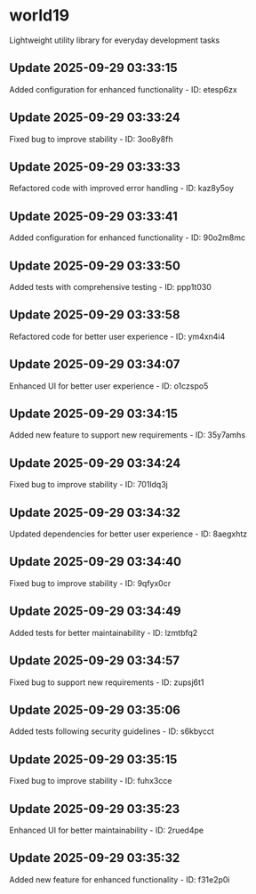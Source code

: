# world19
Lightweight utility library for everyday development tasks

## Update 2025-09-29 03:33:15
Added configuration for enhanced functionality - ID: etesp6zx


## Update 2025-09-29 03:33:24
Fixed bug to improve stability - ID: 3oo8y8fh


## Update 2025-09-29 03:33:33
Refactored code with improved error handling - ID: kaz8y5oy


## Update 2025-09-29 03:33:41
Added configuration for enhanced functionality - ID: 90o2m8mc


## Update 2025-09-29 03:33:50
Added tests with comprehensive testing - ID: ppp1t030


## Update 2025-09-29 03:33:58
Refactored code for better user experience - ID: ym4xn4i4


## Update 2025-09-29 03:34:07
Enhanced UI for better user experience - ID: o1czspo5


## Update 2025-09-29 03:34:15
Added new feature to support new requirements - ID: 35y7amhs


## Update 2025-09-29 03:34:24
Fixed bug to improve stability - ID: 701ldq3j


## Update 2025-09-29 03:34:32
Updated dependencies for better user experience - ID: 8aegxhtz


## Update 2025-09-29 03:34:40
Fixed bug to improve stability - ID: 9qfyx0cr


## Update 2025-09-29 03:34:49
Added tests for better maintainability - ID: lzmtbfq2


## Update 2025-09-29 03:34:57
Fixed bug to support new requirements - ID: zupsj6t1


## Update 2025-09-29 03:35:06
Added tests following security guidelines - ID: s6kbycct


## Update 2025-09-29 03:35:15
Fixed bug to improve stability - ID: fuhx3cce


## Update 2025-09-29 03:35:23
Enhanced UI for better maintainability - ID: 2rued4pe


## Update 2025-09-29 03:35:32
Added new feature for enhanced functionality - ID: f31e2p0i

